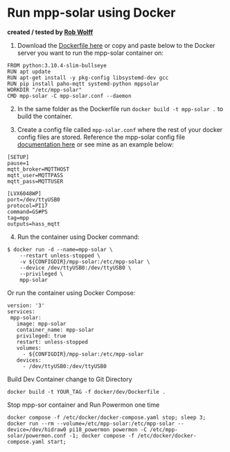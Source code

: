 # Run mpp-solar using Docker

__created / tested by [Rob Wolff](https://github.com/robwolff3)__

1. Download the [Dockerfile here](https://github.com/jblance/mpp-solar/blob/master/docs/service/Dockerfile) or copy and paste below to the Docker server you want to run the mpp-solar container on:
```
FROM python:3.10.4-slim-bullseye
RUN apt update
RUN apt-get install -y pkg-config libsystemd-dev gcc
RUN pip install paho-mqtt systemd-python mppsolar
WORKDIR "/etc/mpp-solar"
CMD mpp-solar -C mpp-solar.conf --daemon
```

2. In the same folder as the Dockerfile run `docker build -t mpp-solar .` to build the container.

3. Create a config file called `mpp-solar.conf` where the rest of your docker config files are stored. Reference the mpp-solar config file [documentation here](https://github.com/jblance/mpp-solar/blob/master/docs/configfile.md) or see mine as an example below:
```
[SETUP]
pause=1
mqtt_broker=MQTTHOST
mqtt_user=MQTTPASS
mqtt_pass=MQTTUSER

[LVX6048WP]
port=/dev/ttyUSB0
protocol=PI17
command=GS#PS
tag=mpp
outputs=hass_mqtt
```

4. Run the container using Docker command:
```
$ docker run -d --name=mpp-solar \
    --restart unless-stopped \
    -v ${CONFIGDIR}/mpp-solar:/etc/mpp-solar \
    --device /dev/ttyUSB0:/dev/ttyUSB0 \
    --privileged \
    mpp-solar
```
   Or run the container using Docker Compose:
```
version: '3'
services:
 mpp-solar:
   image: mpp-solar
   container_name: mpp-solar
   privileged: true
   restart: unless-stopped
   volumes:
     - ${CONFIGDIR}/mpp-solar:/etc/mpp-solar
   devices:
     - /dev/ttyUSB0:/dev/ttyUSB0
```

Build Dev Container
change to Git Directory 
```
docker build -t YOUR_TAG -f docker/dev/Dockerfile .
```

Stop mpp-sor container and Run Powermon one time
```
docker compose -f /etc/docker/docker-compose.yaml stop; sleep 3; docker run --rm --volume=/etc/mpp-solar:/etc/mpp-solar --device=/dev/hidraw0 pi18_powermon powermon -C /etc/mpp-solar/powermon.conf -1; docker compose -f /etc/docker/docker-compose.yaml start;

```
